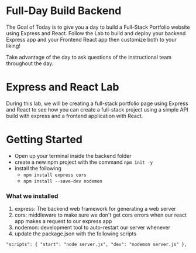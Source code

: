 # Full-Day Build Backend

The Goal of Today is to give you a day to build a Full-Stack Portfolio website using Express and React. Follow the Lab to build and deploy your backend Express app and your Frontend React app then customize both to your liking!

Take advantage of the day to ask questions of the instructional team throughout the day.

# Express and React Lab

During this lab, we will be creating a full-stack portfolio page using Express and React to see how you can create a full-stack project using a simple API build with express and a frontend application with React.

# Getting Started
- Open up your terminal inside the backend folder
- create a new npm project with the command `npm init -y`
- install the following
    - `npm install express cors`
    - `npm install --save-dev nodemon`

### **What we installed**

1. express: The backend web framework for generating a web server
2. cors: middleware to make sure we don't get cors errors when our react app makes a request to our express app
3. nodemon: development tool to auto-restart our server whenever
4. update the package.json with the following scripts

`
"scripts": {
    "start": "node server.js",
    "dev": "nodemon server.js"
},
`
